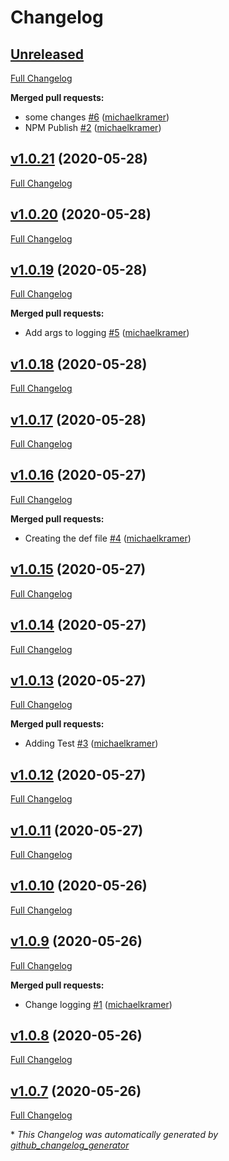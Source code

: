 # Changelog

## [Unreleased](https://github.com/michaelkramer/backpack/tree/HEAD)

[Full Changelog](https://github.com/michaelkramer/backpack/compare/v1.0.21...HEAD)

**Merged pull requests:**

- some changes [\#6](https://github.com/michaelkramer/backpack/pull/6) ([michaelkramer](https://github.com/michaelkramer))
- NPM Publish [\#2](https://github.com/michaelkramer/backpack/pull/2) ([michaelkramer](https://github.com/michaelkramer))

## [v1.0.21](https://github.com/michaelkramer/backpack/tree/v1.0.21) (2020-05-28)

[Full Changelog](https://github.com/michaelkramer/backpack/compare/v1.0.20...v1.0.21)

## [v1.0.20](https://github.com/michaelkramer/backpack/tree/v1.0.20) (2020-05-28)

[Full Changelog](https://github.com/michaelkramer/backpack/compare/v1.0.19...v1.0.20)

## [v1.0.19](https://github.com/michaelkramer/backpack/tree/v1.0.19) (2020-05-28)

[Full Changelog](https://github.com/michaelkramer/backpack/compare/v1.0.18...v1.0.19)

**Merged pull requests:**

- Add args to logging [\#5](https://github.com/michaelkramer/backpack/pull/5) ([michaelkramer](https://github.com/michaelkramer))

## [v1.0.18](https://github.com/michaelkramer/backpack/tree/v1.0.18) (2020-05-28)

[Full Changelog](https://github.com/michaelkramer/backpack/compare/v1.0.17...v1.0.18)

## [v1.0.17](https://github.com/michaelkramer/backpack/tree/v1.0.17) (2020-05-28)

[Full Changelog](https://github.com/michaelkramer/backpack/compare/v1.0.16...v1.0.17)

## [v1.0.16](https://github.com/michaelkramer/backpack/tree/v1.0.16) (2020-05-27)

[Full Changelog](https://github.com/michaelkramer/backpack/compare/v1.0.15...v1.0.16)

**Merged pull requests:**

- Creating the def file [\#4](https://github.com/michaelkramer/backpack/pull/4) ([michaelkramer](https://github.com/michaelkramer))

## [v1.0.15](https://github.com/michaelkramer/backpack/tree/v1.0.15) (2020-05-27)

[Full Changelog](https://github.com/michaelkramer/backpack/compare/v1.0.14...v1.0.15)

## [v1.0.14](https://github.com/michaelkramer/backpack/tree/v1.0.14) (2020-05-27)

[Full Changelog](https://github.com/michaelkramer/backpack/compare/v1.0.13...v1.0.14)

## [v1.0.13](https://github.com/michaelkramer/backpack/tree/v1.0.13) (2020-05-27)

[Full Changelog](https://github.com/michaelkramer/backpack/compare/v1.0.12...v1.0.13)

**Merged pull requests:**

- Adding Test [\#3](https://github.com/michaelkramer/backpack/pull/3) ([michaelkramer](https://github.com/michaelkramer))

## [v1.0.12](https://github.com/michaelkramer/backpack/tree/v1.0.12) (2020-05-27)

[Full Changelog](https://github.com/michaelkramer/backpack/compare/v1.0.11...v1.0.12)

## [v1.0.11](https://github.com/michaelkramer/backpack/tree/v1.0.11) (2020-05-27)

[Full Changelog](https://github.com/michaelkramer/backpack/compare/v1.0.10...v1.0.11)

## [v1.0.10](https://github.com/michaelkramer/backpack/tree/v1.0.10) (2020-05-26)

[Full Changelog](https://github.com/michaelkramer/backpack/compare/v1.0.9...v1.0.10)

## [v1.0.9](https://github.com/michaelkramer/backpack/tree/v1.0.9) (2020-05-26)

[Full Changelog](https://github.com/michaelkramer/backpack/compare/v1.0.8...v1.0.9)

**Merged pull requests:**

- Change logging [\#1](https://github.com/michaelkramer/backpack/pull/1) ([michaelkramer](https://github.com/michaelkramer))

## [v1.0.8](https://github.com/michaelkramer/backpack/tree/v1.0.8) (2020-05-26)

[Full Changelog](https://github.com/michaelkramer/backpack/compare/v1.0.7...v1.0.8)

## [v1.0.7](https://github.com/michaelkramer/backpack/tree/v1.0.7) (2020-05-26)

[Full Changelog](https://github.com/michaelkramer/backpack/compare/0c2f782571d8085373c8ca9e4a57b5b531d733b9...v1.0.7)



\* *This Changelog was automatically generated by [github_changelog_generator](https://github.com/github-changelog-generator/github-changelog-generator)*
